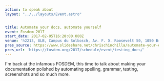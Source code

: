 ```yaml
---
action: to speak about
layout: "../../layouts/Event.astro"


title: Automate your docs, automate yourself
event: Fosdem 2017
start_date: 2017-02-05T16:20:00.000Z
venue: 'h2213, ULB, Campus du Solbosch, Av. F. D. Roosevelt 50, 1050 Bruxelles, Belgium'
pres_source: https://www.slideshare.net/chrischinchilla/automate-your-docs-automate-yourself
pres_url: 'https://fosdem.org/2017/schedule/event/testing_docs/'
---
```


I'm back at the infamous FOSDEM, this time to talk about making your documentation polished by automating spelling, grammar, testing, screenshots and so much more.
